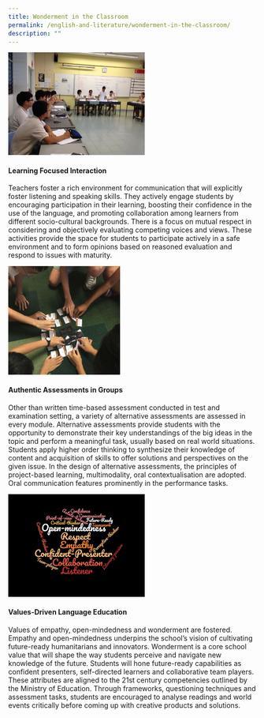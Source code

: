 ```yaml
---
title: Wonderment in the Classroom
permalink: /english-and-literature/wonderment-in-the-classroom/
description: ""
---
```

<img style="width:55%" src="/images/englishandliterature1.jpg">

#### **Learning Focused Interaction**

Teachers foster a rich environment for communication that will explicitly foster listening and speaking skills. They actively engage students by encouraging participation in their learning, boosting their confidence in the use of the language, and promoting collaboration among learners from different socio-cultural backgrounds. There is a focus on mutual respect in considering and objectively evaluating competing voices and views. These activities provide the space for students to participate actively in a safe environment and to form opinions based on reasoned evaluation and respond to issues with maturity.

<img style="width:45%" src="/images/englishandliterature2.jpg">

#### **Authentic Assessments in Groups**

Other than written time-based assessment conducted in test and examination setting, a variety of alternative assessments are assessed in every module. Alternative assessments provide students with the opportunity to demonstrate their key understandings of the big ideas in the topic and perform a meaningful task, usually based on real world situations. Students apply higher order thinking to synthesize their knowledge of content and acquisition of skills to offer solutions and perspectives on the given issue. In the design of alternative assessments, the principles of project-based learning, multimodality, oral contextualisation are adopted. Oral communication features prominently in the performance tasks.


<img style="width:55%" src="/images/englishandliterature3.jpg">

#### **Values-Driven Language Education**

Values of empathy, open-mindedness and wonderment are fostered. Empathy and open-mindedness underpins the school’s vision of cultivating future-ready humanitarians and innovators. Wonderment is a core school value that will shape the way students perceive and navigate new knowledge of the future. Students will hone future-ready capabilities as confident presenters, self-directed learners and collaborative team players. These attributes are aligned to the 21st century competencies outlined by the Ministry of Education. Through frameworks, questioning techniques and assessment tasks, students are encouraged to analyse readings and world events critically before coming up with creative products and solutions.
